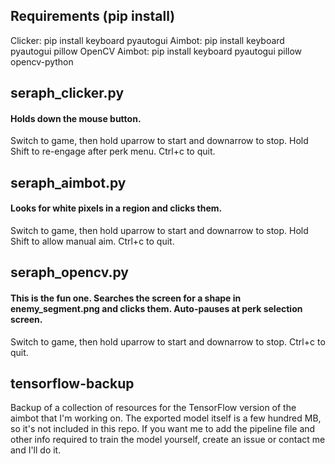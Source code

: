 ## Requirements (pip install)
Clicker: pip install keyboard pyautogui
Aimbot: pip install keyboard pyautogui pillow
OpenCV Aimbot: pip install keyboard pyautogui pillow opencv-python

## seraph_clicker.py
#### Holds down the mouse button. 
Switch to game, then hold uparrow to start and downarrow to stop.
Hold Shift to re-engage after perk menu. Ctrl+c to quit.

## seraph_aimbot.py
#### Looks for white pixels in a region and clicks them.
Switch to game, then hold uparrow to start and downarrow to stop.
Hold Shift to allow manual aim. Ctrl+c to quit.

## seraph_opencv.py
#### This is the fun one. Searches the screen for a shape in enemy_segment.png and clicks them. Auto-pauses at perk selection screen. 
Switch to game, then hold uparrow to start and downarrow to stop.
Ctrl+c to quit.

## tensorflow-backup
Backup of a collection of resources for the TensorFlow version of the aimbot that I'm working on. 
The exported model itself is a few hundred MB, so it's not included in this repo.
If you want me to add the pipeline file and other info required to train the model yourself, create an issue or contact me and I'll do it.
